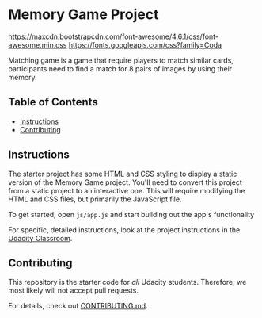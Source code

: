# Memory Game Project
 https://maxcdn.bootstrapcdn.com/font-awesome/4.6.1/css/font-awesome.min.css
 https://fonts.googleapis.com/css?family=Coda


 Matching game is a game that require players to match similar cards, participants need to find a match for 8 pairs of images by using their memory.


## Table of Contents

* [Instructions](#instructions)
* [Contributing](#contributing)

## Instructions

The starter project has some HTML and CSS styling to display a static version of the Memory Game project. You'll need to convert this project from a static project to an interactive one. This will require modifying the HTML and CSS files, but primarily the JavaScript file.

To get started, open `js/app.js` and start building out the app's functionality

For specific, detailed instructions, look at the project instructions in the [Udacity Classroom](https://classroom.udacity.com/me).

## Contributing

This repository is the starter code for _all_ Udacity students. Therefore, we most likely will not accept pull requests.

For details, check out [CONTRIBUTING.md](CONTRIBUTING.md).
